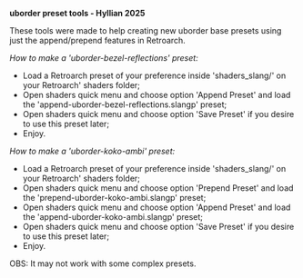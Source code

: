 **uborder preset tools - Hyllian 2025**

These tools were made to help creating new uborder base presets using just the append/prepend features in Retroarch.

*How to make a 'uborder-bezel-reflections' preset:*

  - Load a Retroarch preset of your preference inside 'shaders_slang/' on your Retroarch' shaders folder;
  - Open shaders quick menu and choose option 'Append Preset' and load the 'append-uborder-bezel-reflections.slangp' preset;
  - Open shaders quick menu and choose option 'Save Preset' if you desire to use this preset later;
  - Enjoy.

*How to make a 'uborder-koko-ambi' preset:*

  - Load a Retroarch preset of your preference inside 'shaders_slang/' on your Retroarch' shaders folder;
  - Open shaders quick menu and choose option 'Prepend Preset' and load the 'prepend-uborder-koko-ambi.slangp' preset;
  - Open shaders quick menu and choose option 'Append Preset' and load the 'append-uborder-koko-ambi.slangp' preset;
  - Open shaders quick menu and choose option 'Save Preset' if you desire to use this preset later;
  - Enjoy.


OBS: It may not work with some complex presets.
